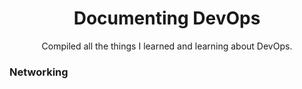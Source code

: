<h1 align="center">Documenting DevOps </h1>

<p align="center">Compiled all the things I learned and learning about DevOps.</p>

### Networking